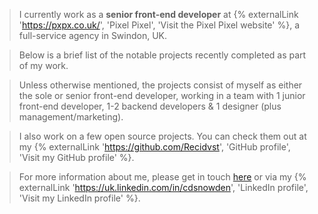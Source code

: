 > I currently work as a **senior front-end developer** at {% externalLink 'https://pxpx.co.uk/', 'Pixel Pixel', 'Visit the Pixel Pixel website' %}, a full-service agency in Swindon, UK.

> Below is a brief list of the notable projects recently completed as part of my work.

> Unless otherwise mentioned, the projects consist of myself as either the sole or senior front-end developer, working in a team with 1 junior front-end developer, 1-2 backend developers & 1 designer (plus management/marketing).

> I also work on a few open source projects. You can check them out at my {% externalLink 'https://github.com/Recidvst', 'GitHub profile', 'Visit my GitHub profile' %}.

> For more information about me, please get in touch [here](/contact/ 'My contact page') or via my {% externalLink 'https://uk.linkedin.com/in/cdsnowden', 'LinkedIn profile', 'Visit my LinkedIn profile' %}.
